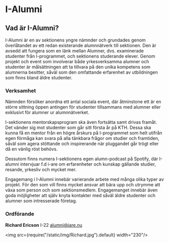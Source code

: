 # I-Alumni
## Vad är I-Alumni?

I-Alumni är en av sektionens yngre nämnder och grundades genom överlåtandet av ett redan existerande alumnnätverk till sektionen. Den är avsedd att fungera som en länk mellan Alumner, dvs. examinerade studenter från I-programmet, och sektionens studerande elever. Genom projekt och event som involverar både yrkesverksamma alumner och studenter är målsättningen att ta tillvara på den unika kompetens som alumnerna besitter, såväl som den omfattande erfarenhet av utbildningen som finns bland äldre studenter.

### Verksamhet

Nämnden försöker anordna ett antal sociala event, där åtminstone ett är en större sittning öppen antingen för studenter tillsammans med alumner eller exklusivt för alumner ur alumnnätverket.

I-sektionens mentorskapsprogram ska även fortsätta samt drivas framåt. Det vänder sig mot studenter som går sitt första år på KTH. Dessa ska kunna få en mentor från en högre årskurs på I-programmet som helt utifrån egen förmåga kan svara på alla tänkbara frågor om studier och framtiden, såväl som agera stöttande och inspirerande när pluggandet går trögt eller då en vänlig röst behövs.

Dessutom finns numera I-sektionens egen alumn-podcast på Spotify, där I-alumni intervjuar f.d i-are om erfarenheter och kunskap gällande studier, resande, yrkesliv och mycket mer. 

Engagemang i I-Alumni innebär varierande arbete med många olika typer av projekt. För den som vill finns mycket ansvar att bära upp och utrymme att växa som person och som sektionsmedlem. Engagemanget innebär även goda möjligheter att själv knyta kontakter med såväl äldre studenter och alumner som intresserade företag.

### Ordförande

__Richard Ericson__ I-22 alumni@iare.nu

<img src={require("/static/img/Richard.jpg").default} width="230"/>